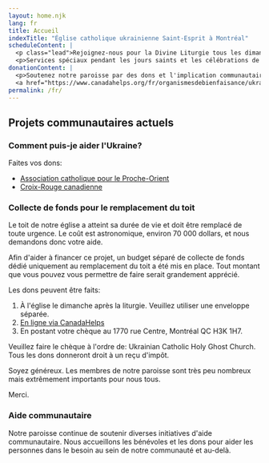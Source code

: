 ```yaml
---
layout: home.njk
lang: fr
title: Accueil
indexTitle: "Église catholique ukrainienne Saint-Esprit à Montréal"
scheduleContent: |
  <p class="lead">Rejoignez-nous pour la Divine Liturgie tous les dimanches à 10h00</p>
  <p>Services spéciaux pendant les jours saints et les célébrations de fêtes</p>
donationContent: |
  <p>Soutenez notre paroisse par des dons et l'implication communautaire</p>
  <a href="https://www.canadahelps.org/fr/organismesdebienfaisance/ukrainian-catholic-holy-ghost-church/" class="btn btn-warning">Faire un don en ligne</a>
permalink: /fr/
---
```


## Projets communautaires actuels

### Comment puis-je aider l'Ukraine?

Faites vos dons:
- [Association catholique pour le Proche-Orient](https://cnewa.org/ca/campaings/ukraine/)
- [Croix-Rouge canadienne](https://donate.redcross.ca/page/100227/donate/1)

### Collecte de fonds pour le remplacement du toit

Le toit de notre église a atteint sa durée de vie et doit être remplacé de toute urgence. Le coût est astronomique, environ 70 000 dollars, et nous demandons donc votre aide.

Afin d'aider à financer ce projet, un budget séparé de collecte de fonds dédié uniquement au remplacement du toit a été mis en place. Tout montant que vous pouvez vous permettre de faire serait grandement apprécié.

Les dons peuvent être faits:
1. À l'église le dimanche après la liturgie. Veuillez utiliser une enveloppe séparée.
2. [En ligne via CanadaHelps](https://www.canadahelps.org/fr/organismesdebienfaisance/ukrainian-catholic-holy-ghost-church/campaign/roof-replacement-and-other-repairs/)
3. En postant votre chèque au 1770 rue Centre, Montréal QC H3K 1H7.

Veuillez faire le chèque à l'ordre de: Ukrainian Catholic Holy Ghost Church. Tous les dons donneront droit à un reçu d'impôt.

Soyez généreux. Les membres de notre paroisse sont très peu nombreux mais extrêmement importants pour nous tous.

Merci.

### Aide communautaire

Notre paroisse continue de soutenir diverses initiatives d'aide communautaire. Nous accueillons les bénévoles et les dons pour aider les personnes dans le besoin au sein de notre communauté et au-delà. 